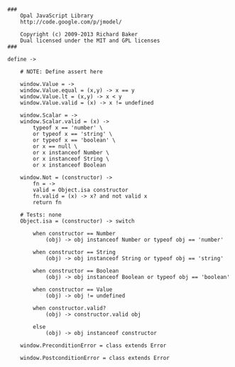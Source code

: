 	###
		Opal JavaScript Library
		http://code.google.com/p/jmodel/

		Copyright (c) 2009-2013 Richard Baker
		Dual licensed under the MIT and GPL licenses
	###
	
	define ->
	
		# NOTE: Define assert here
	
		window.Value = ->
		window.Value.equal = (x,y) -> x == y
		window.Value.lt = (x,y) -> x < y
		window.Value.valid = (x) -> x != undefined
		
		window.Scalar = ->
		window.Scalar.valid = (x) ->
			typeof x == 'number' \
			or typeof x == 'string' \
			or typeof x == 'boolean' \
			or x == null \
			or x instanceof Number \
			or x instanceof String \
			or x instanceof Boolean
		
		window.Not = (constructor) ->
			fn = ->
			valid = Object.isa constructor
			fn.valid = (x) -> x? and not valid x
			return fn
	
		# Tests: none
		Object.isa = (constructor) -> switch
	
			when constructor == Number
				(obj) -> obj instanceof Number or typeof obj == 'number'
		
			when constructor == String
				(obj) -> obj instanceof String or typeof obj == 'string'
		
			when constructor == Boolean
				(obj) -> obj instanceof Boolean or typeof obj == 'boolean'
		
			when constructor == Value
				(obj) -> obj != undefined
		
			when constructor.valid?
				(obj) -> constructor.valid obj
		
			else
				(obj) -> obj instanceof constructor
				
		window.PreconditionError = class extends Error
		
		window.PostconditionError = class extends Error
				
